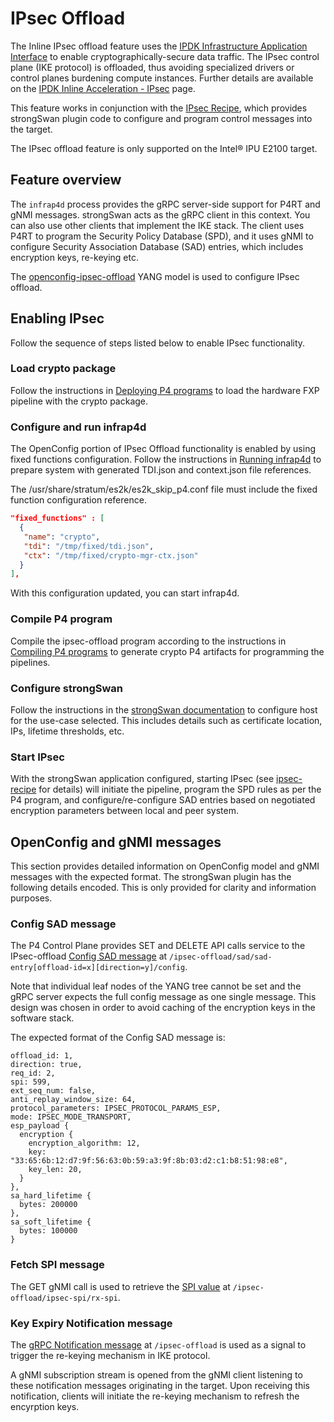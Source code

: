# IPsec Offload

The Inline IPsec offload feature uses the
[IPDK Infrastructure Application Interface](https://ipdk.io/documentation/Interfaces/InfraApp/)
to enable cryptographically-secure data traffic. The IPsec control plane
(IKE protocol) is offloaded, thus avoiding specialized drivers or control
planes burdening compute instances. Further details are available on the
[IPDK Inline Acceleration - IPsec](https://ipdk.io/documentation/Recipes/InlineIPsec/)
page.

This feature works in conjunction with the
[IPsec Recipe](https://github.com/ipdk-io/ipsec-recipe), which provides
strongSwan plugin code to configure and program control messages into the
target.

The IPsec offload feature is only supported on the Intel&reg; IPU E2100 target.

## Feature overview

The `infrap4d` process provides the gRPC server-side support for P4RT and
gNMI messages. strongSwan acts as the gRPC client in this context.
You can also use other clients that implement the IKE stack. The
client uses P4RT to program the Security Policy Database (SPD), and it
uses gNMI to configure Security Association Database (SAD) entries, which
includes encryption keys, re-keying etc.

The [openconfig-ipsec-offload](https://github.com/ipdk-io/openconfig-public/blob/master/release/models/ipsec/openconfig-ipsec-offload.yang)
YANG model is used to configure IPsec offload.

## Enabling IPsec

Follow the sequence of steps listed below to enable IPsec functionality.

### Load crypto package

Follow the instructions in [Deploying P4 programs](/guides/es2k/deploying-p4-programs.md)
to load the hardware FXP pipeline with the crypto package.

### Configure and run infrap4d

The OpenConfig portion of IPsec Offload functionality is enabled by using fixed
functions configuration. Follow the instructions in [Running infrap4d](/guides/es2k/running-infrap4d.md)
to prepare system with generated TDI.json and context.json file references.

The /usr/share/stratum/es2k/es2k_skip_p4.conf file must include the fixed
function configuration reference.

```json
"fixed_functions" : [
  {
   "name": "crypto",
   "tdi": "/tmp/fixed/tdi.json",
   "ctx": "/tmp/fixed/crypto-mgr-ctx.json"
  }
],
```

With this configuration updated, you can start infrap4d.

### Compile P4 program

Compile the ipsec-offload program according to the instructions in
[Compiling P4 programs](/guides/es2k/compiling-p4-programs.md)
to generate crypto P4 artifacts for programming the pipelines.

### Configure strongSwan

Follow the instructions in the [strongSwan documentation](https://docs.strongswan.org/docs/5.9/index.html)
to configure host for the use-case selected. This includes details such as
certificate location, IPs, lifetime thresholds, etc.

### Start IPsec

With the strongSwan application configured, starting IPsec
(see [ipsec-recipe](https://github.com/ipdk-io/ipsec-recipe) for details) will 
initiate the pipeline, program the SPD rules as per the P4 program, and
configure/re-configure SAD entries based on negotiated encryption parameters
between local and peer system.

## OpenConfig and gNMI messages

This section provides detailed information on OpenConfig model and gNMI
messages with the expected format. The strongSwan plugin has the following
details encoded. This is only provided for clarity and information purposes.

### Config SAD message

The P4 Control Plane provides SET and DELETE API calls service to the 
IPsec-offload [Config SAD message](https://github.com/ipdk-io/openconfig-public/blob/master/release/models/ipsec/openconfig-ipsec-offload.yang#L39-L185)
at `/ipsec-offload/sad/sad-entry[offload-id=x][direction=y]/config`.

Note that individual leaf nodes of the YANG tree cannot be set and the gRPC
server expects the full config message as one single message. This design
was chosen in order to avoid caching of the encryption keys in the
software stack.

The expected format of the Config SAD message is:

```text
offload_id: 1,
direction: true,
req_id: 2,
spi: 599,
ext_seq_num: false,
anti_replay_window_size: 64,
protocol_parameters: IPSEC_PROTOCOL_PARAMS_ESP,
mode: IPSEC_MODE_TRANSPORT,
esp_payload {
  encryption {
    encryption_algorithm: 12,
    key: "33:65:6b:12:d7:9f:56:63:0b:59:a3:9f:8b:03:d2:c1:b8:51:98:e8",
    key_len: 20,
  }
},
sa_hard_lifetime {
  bytes: 200000
},
sa_soft_lifetime {
  bytes: 100000
}
```

### Fetch SPI message

The GET gNMI call is used to retrieve the
[SPI value](https://github.com/ipdk-io/openconfig-public/blob/master/release/models/ipsec/openconfig-ipsec-offload.yang#L292)
at `/ipsec-offload/ipsec-spi/rx-spi`.

### Key Expiry Notification message

The [gRPC Notification message](https://github.com/ipdk-io/openconfig-public/blob/master/release/models/ipsec/openconfig-ipsec-offload.yang#L308)
at `/ipsec-offload` is used as a signal to trigger the
re-keying mechanism in IKE protocol.

A gNMI subscription stream is opened from the gNMI client listening to these
notification messages originating in the target. Upon receiving this
notification, clients will initiate the re-keying mechanism to refresh
the encyrption keys.
